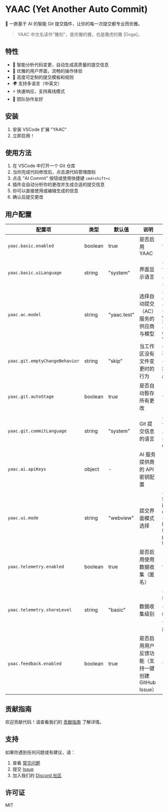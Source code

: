 # YAAC (Yet Another Auto Commit)

🚀 一款基于 AI 的智能 Git 提交插件，让你的每一次提交都专业而优雅。

> YAAC 中文名读作"雅刻"，是优雅的雅，也是雅虎的雅 [Doge]。

## 特性

- 🤖 智能分析代码变更，自动生成高质量的提交信息
- 🎨 优雅的用户界面，流畅的操作体验
- 🔧 高度可定制的提交模板和规则
- 🌍 支持多语言（中英文）
- ⚡ 快速响应，支持离线模式
- 🤝 团队协作友好

## 安装

1. 安装 VSCode 扩展 "YAAC"
2. 立即启用！

## 使用方法

1. 在 VSCode 中打开一个 Git 仓库
2. 当你完成代码修改后，点击源代码管理图标
3. 点击 "AI Commit" 按钮或使用快捷键 `cmd+shift+c`
4. 插件会自动分析你的更改并生成合适的提交信息
5. 你可以直接使用或编辑生成的信息
6. 确认后提交更改

## 用户配置

| 配置项                         | 类型    | 默认值      | 说明                                              | 可选值                                                                                                                                                |
| ------------------------------ | ------- | ----------- | ------------------------------------------------- | ----------------------------------------------------------------------------------------------------------------------------------------------------- |
| `yaac.basic.enabled`           | boolean | true        | 是否启用 YAAC                                     | `true / false`                                                                                                                                        |
| `yaac.basic.uiLanguage`        | string  | "system"    | 界面显示语言                                      | • `system`: 跟随系统语言<br>• `zh_CN`: 中文<br>• `en_US`: English                                                                                     |
| `yaac.ac.model`                | string  | "yaac.test" | 选择自动提交（AC）服务的供应商与模型              | • `yaac.test`<br>• `yaac.balanced`<br>• `yaac.professional`<br>• `cgop.openai.chatgpt-3.5`<br>• `cgop.openai.chatgpt-4`                               |
| `yaac.git.emptyChangeBehavior` | string  | "skip"      | 当工作区没有文件变更时的行为                      | • `skip`: 跳过空更改，不执行任何操作<br>• `amend`: 修改最近一次提交（git commit --amend）                                                             |
| `yaac.git.autoStage`           | boolean | true        | 是否自动暂存所有更改                              | `true / false`                                                                                                                                        |
| `yaac.git.commitLanguage`      | string  | "system"    | Git 提交信息的语言                                | • `system`: 跟随系统语言<br>• `zh_CN`: 中文提交信息<br>• `en_US`: English commit messages                                                             |
| `yaac.ai.apiKeys`              | object  | -           | AI 服务提供商的 API 密钥配置                      |                                                                                                                                                       |
| `yaac.ui.mode`                 | string  | "webview"   | 提交界面模式选择                                  | • `quickInput`: Quick & Simple: Single-line input box for fast commits<br>• `webview`: Professional: Full-featured editor with preview and formatting |
| `yaac.telemetry.enabled`       | boolean | true        | 是否启用使用数据收集（匿名）                      | `true / false`                                                                                                                                        |
| `yaac.telemetry.shareLevel`    | string  | "basic"     | 数据收集级别                                      | • `minimal`: 仅收集基本错误信息<br>• `basic`: 包含功能使用统计和性能数据<br>• `full`: 额外包含 AI 生成结果的质量反馈                                  |
| `yaac.feedback.enabled`        | boolean | true        | 是否启用用户反馈功能（支持一键创建 GitHub Issue） | `true / false`                                                                                                                                        |

## 贡献指南

欢迎贡献代码！请查看我们的 [贡献指南](CONTRIBUTING.md) 了解详情。

## 支持

如果你遇到任何问题或有建议，请：

1. 查看 [常见问题](FAQ.md)
2. 提交 [Issue](https://github.com/cs-magic/yaac/issues)
3. 加入我们的 [Discord 社区](https://discord.gg/yaac)

## 许可证

MIT
